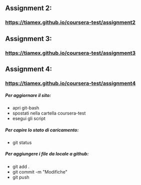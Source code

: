 ## Assignment 2:
### https://tiamex.github.io/coursera-test/assignment2

## Assignment 3:
### https://tiamex.github.io/coursera-test/assignment3

## Assignment 4:
### https://tiamex.github.io/coursera-test/assignment4

##### Per aggiornare il sito:
- apri git-bash
- spostati nella cartella coursera-test
- esegui gli script

##### Per capire lo stato di caricamento:
- git status

##### Per aggiungere i file da locale a github:
- git add .
- git commit -m "Modifiche"
- git push